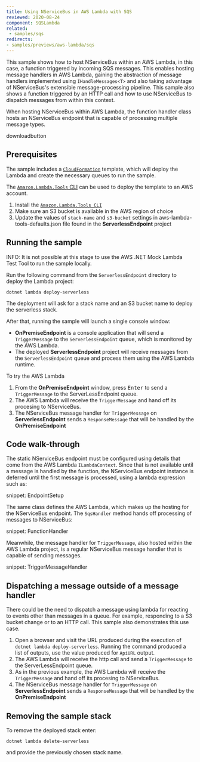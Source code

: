 ```yaml
---
title: Using NServiceBus in AWS Lambda with SQS
reviewed: 2020-08-24
component: SQSLambda
related:
 - samples/sqs
redirects:
- samples/previews/aws-lambda/sqs
---
```


This sample shows how to host NServiceBus within an AWS Lambda, in this case, a function triggered by incoming SQS messages. This enables hosting message handlers in AWS Lambda, gaining the abstraction of message handlers implemented using `IHandleMessages<T>` and also taking advantage of NServiceBus's extensible message-processing pipeline. This sample also shows a function triggered by an HTTP call and how to use NServiceBus to dispatch messages from within this context.

When hosting NServiceBus within AWS Lambda, the function handler class hosts an NServiceBus endpoint that is capable of processing multiple message types.

downloadbutton

## Prerequisites

The sample includes a [`CloudFormation`](https://aws.amazon.com/cloudformation/aws-cloudformation-templates/) template, which will deploy the Lambda and create the necessary queues to run the sample.

The [`Amazon.Lambda.Tools` CLI](https://github.com/aws/aws-lambda-dotnet) can be used to deploy the template to an AWS account.

1. Install the [`Amazon.Lambda.Tools CLI`](https://github.com/aws/aws-lambda-dotnet#amazonlambdatools)
1. Make sure an S3 bucket is available in the AWS region of choice
2. Update the values of `stack-name` and `s3-bucket` settings in aws-lambda-tools-defaults.json file found in the **ServerlessEndpoint** project

## Running the sample

INFO: It is not possible at this stage to use the AWS .NET Mock Lambda Test Tool to run the sample locally.

Run the following command from the `ServerlessEndpoint` directory to deploy the Lambda project:

`dotnet lambda deploy-serverless`

The deployment will ask for a stack name and an S3 bucket name to deploy the serverless stack.

After that, running the sample will launch a single console window:

* **OnPremiseEndpoint** is a console application that will send a `TriggerMessage` to the `ServerlessEndpoint` queue, which is monitored by the AWS Lambda.
* The deployed **ServerlessEndpoint** project will receive messages from the `ServerlessEndpoint` queue and process them using the AWS Lambda runtime.

To try the AWS Lambda

1. From the **OnPremiseEndpoint** window, press <kbd>Enter</kbd> to send a `TriggerMessage` to the ServerLessEndpoint queue.
1. The AWS Lambda will receive the `TriggerMessage` and hand off its procesing to NServiceBus.
1. The NServiceBus message handler for `TriggerMessage` on **ServerlessEndpoint** sends a `ResponseMessage` that will be handled by the **OnPremiseEndpoint**

## Code walk-through

The static NServiceBus endpoint must be configured using details that come from the AWS Lambda `ILambdaContext`. Since that is not available until a message is handled by the function, the NServiceBus endpoint instance is deferred until the first message is processed, using a lambda expression such as:

snippet: EndpointSetup

The same class defines the AWS Lambda, which makes up the hosting for the NServiceBus endpoint. The `SqsHandler` method hands off processing of messages to NServiceBus:

snippet: FunctionHandler

Meanwhile, the message handler for `TriggerMessage`, also hosted within the AWS Lambda project, is a regular NServiceBus message handler that is capable of sending messages.

snippet: TriggerMessageHandler

## Dispatching a message outside of a message handler

There could be the need to dispatch a message using lambda for reacting to events other than messages in a queue. For example, responding to a S3 bucket change or to an HTTP call. This sample also demonstrates this use case.

1. Open a browser and visit the URL produced during the execution of  `dotnet lambda deploy-serverless`. Running the command produced a list of outputs, use the value produced for `ApiURL` output.
1. The AWS Lambda will receive the http call and send a `TriggerMessage` to the ServerLessEndpoint queue.
2. As in the previous example, the AWS Lambda will receive the `TriggerMessage` and hand off its procesing to NServiceBus.
1. The NServiceBus message handler for `TriggerMessage` on **ServerlessEndpoint** sends a `ResponseMessage` that will be handled by the **OnPremiseEndpoint**

## Removing the sample stack

To remove the deployed stack enter:

`dotnet lambda delete-serverless`

and provide the previously chosen stack name.